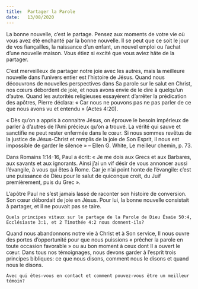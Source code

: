 ```yaml
---
title:  Partager la Parole
date:   13/08/2020
---
```


La bonne nouvelle, c’est le partage. Pensez aux moments de votre vie où vous avez été enchanté par la bonne nouvelle. Il se peut que ce soit le jour de vos fiançailles, la naissance d’un enfant, un nouvel emploi ou l’achat d’une nouvelle maison. Vous étiez si excité que vous aviez hâte de la partager.

C’est merveilleux de partager notre joie avec les autres, mais la meilleure nouvelle dans l’univers entier est l’histoire de Jésus. Quand nous découvrons de nouvelles perspectives dans Sa parole sur le salut en Christ, nos cœurs débordent de joie, et nous avons envie de le dire à quelqu’un d’autre. Quand les autorités religieuses essayèrent d’arrêter la prédication des apôtres, Pierre déclara: « Car nous ne pouvons pas ne pas parler de ce que nous avons vu et entendu » (Actes 4:20).

« Dès qu’on a appris à connaitre Jésus, on éprouve le besoin impérieux de parler à d’autres de l’Ami précieux qu’on a trouvé. La vérité qui sauve et sanctifie ne peut rester enfermée dans le cœur. Si nous sommes revêtus de la justice de Jésus-Christ et remplis de la joie de Son Esprit, il nous est impossible de garder le silence » – Ellen G. White, Le meilleur chemin, p. 73.

Dans Romains 1:14-16, Paul a écrit: « Je me dois aux Grecs et aux Barbares, aux savants et aux ignorants. Ainsi j’ai un vif désir de vous annoncer aussi l’évangile, à vous qui êtes à Rome. Car je n’ai point honte de l’évangile: c’est une puissance de Dieu pour le salut de quiconque croit, du Juif premièrement, puis du Grec ».

L’apôtre Paul ne s’est jamais lassé de raconter son histoire de conversion. Son cœur débordait de joie en Jésus. Pour lui, la bonne nouvelle consistait à partager, et il ne pouvait pas se taire.

`Quels principes vitaux sur le partage de la Parole de Dieu Ésaïe 50:4, Ecclésiaste 3:1, et 2 Timothée 4:2 nous donnent-ils?`

Quand nous abandonnons notre vie à Christ et à Son service, Il nous ouvre des portes d’opportunité pour que nous puissions « prêcher la parole en toute occasion favorable » ou au bon moment à ceux dont Il a ouvert le cœur. Dans tous nos témoignages, nous devons garder à l’esprit trois principes bibliques: ce que nous disons, comment nous le disons et quand nous le disons.

`Avec qui êtes-vous en contact et comment pouvez-vous être un meilleur témoin?`
